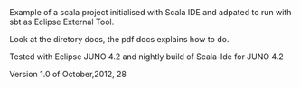 <html>Example of a scala project initialised with Scala IDE and adpated to run with sbt as Eclipse External Tool.<br/>

Look at the diretory docs, the pdf docs explains how to do.<br/>

Tested with Eclipse JUNO 4.2 and  nightly build of Scala-Ide for JUNO 4.2<br/>

Version 1.0 of October,2012, 28<br/>
</html>